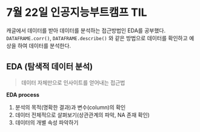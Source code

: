 # 7월 22일 인공지능부트캠프 TIL

캐글에서 데이터를 받아 데이터를 분석하는 접근방법인 EDA를 공부했다. 
`DATAFRAME.corr()`, `DATAFRAME.describe()` 와 같은 방법으로 데이터를 확인하고 예상을 하여 데이터를 분석한다.

## EDA (탐색적 데이터 분석)
> 데이터 자체만으로 인사이트를 얻어내는 접근법

**EDA process**
1. 분석의 목적(명확한 결과)과 변수(column)의 확인
2. 데이터 전체적으로 살펴보기(상관관계의 파악, NA 존재 확인)
3. 데이터의 개별 속성 파악하기


